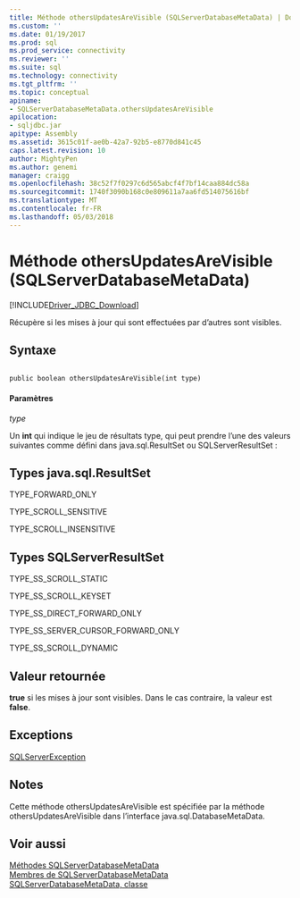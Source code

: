 ```yaml
---
title: Méthode othersUpdatesAreVisible (SQLServerDatabaseMetaData) | Documents Microsoft
ms.custom: ''
ms.date: 01/19/2017
ms.prod: sql
ms.prod_service: connectivity
ms.reviewer: ''
ms.suite: sql
ms.technology: connectivity
ms.tgt_pltfrm: ''
ms.topic: conceptual
apiname:
- SQLServerDatabaseMetaData.othersUpdatesAreVisible
apilocation:
- sqljdbc.jar
apitype: Assembly
ms.assetid: 3615c01f-ae0b-42a7-92b5-e8770d841c45
caps.latest.revision: 10
author: MightyPen
ms.author: genemi
manager: craigg
ms.openlocfilehash: 38c52f7f0297c6d565abcf4f7bf14caa884dc58a
ms.sourcegitcommit: 1740f3090b168c0e809611a7aa6fd514075616bf
ms.translationtype: MT
ms.contentlocale: fr-FR
ms.lasthandoff: 05/03/2018
---
```

# <a name="othersupdatesarevisible-method-sqlserverdatabasemetadata"></a>Méthode othersUpdatesAreVisible (SQLServerDatabaseMetaData)
[!INCLUDE[Driver_JDBC_Download](../../../includes/driver_jdbc_download.md)]

  Récupère si les mises à jour qui sont effectuées par d’autres sont visibles.  
  
## <a name="syntax"></a>Syntaxe  
  
```  
  
public boolean othersUpdatesAreVisible(int type)  
```  
  
#### <a name="parameters"></a>Paramètres  
 *type*  
  
 Un **int** qui indique le jeu de résultats type, qui peut prendre l’une des valeurs suivantes comme défini dans java.sql.ResultSet ou SQLServerResultSet :  
  
## <a name="javasqlresultset-types"></a>Types java.sql.ResultSet  
 TYPE_FORWARD_ONLY  
  
 TYPE_SCROLL_SENSITIVE  
  
 TYPE_SCROLL_INSENSITIVE  
  
## <a name="sqlserverresultset-types"></a>Types SQLServerResultSet  
 TYPE_SS_SCROLL_STATIC  
  
 TYPE_SS_SCROLL_KEYSET  
  
 TYPE_SS_DIRECT_FORWARD_ONLY  
  
 TYPE_SS_SERVER_CURSOR_FORWARD_ONLY  
  
 TYPE_SS_SCROLL_DYNAMIC  
  
## <a name="return-value"></a>Valeur retournée  
 **true** si les mises à jour sont visibles. Dans le cas contraire, la valeur est **false**.  
  
## <a name="exceptions"></a>Exceptions  
 [SQLServerException](../../../connect/jdbc/reference/sqlserverexception-class.md)  
  
## <a name="remarks"></a>Notes  
 Cette méthode othersUpdatesAreVisible est spécifiée par la méthode othersUpdatesAreVisible dans l’interface java.sql.DatabaseMetaData.  
  
## <a name="see-also"></a>Voir aussi  
 [Méthodes SQLServerDatabaseMetaData](../../../connect/jdbc/reference/sqlserverdatabasemetadata-methods.md)   
 [Membres de SQLServerDatabaseMetaData](../../../connect/jdbc/reference/sqlserverdatabasemetadata-members.md)   
 [SQLServerDatabaseMetaData, classe](../../../connect/jdbc/reference/sqlserverdatabasemetadata-class.md)  
  
  
